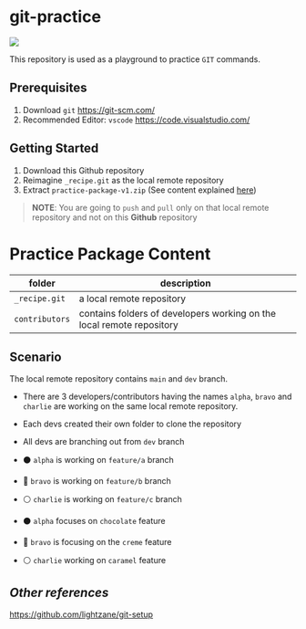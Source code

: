 # git-practice

![](https://img.shields.io/badge/git-version%202.36.0.windows.1-red)

This repository is used as a playground to practice `GIT` commands.

## Prerequisites

1. Download `git` https://git-scm.com/
2. Recommended Editor: `vscode` https://code.visualstudio.com/

## Getting Started

1. Download this Github repository
2. Reimagine `_recipe.git` as the local remote repository
3. Extract `practice-package-v1.zip` (See content explained [here](#practice-package-content))

> **NOTE**: You are going to `push` and `pull` only on that local remote repository and not on this **Github** repository

# Practice Package Content

| folder         | description                                                           |
| -------------- | --------------------------------------------------------------------- |
| `_recipe.git`  | a local remote repository                                             |
| `contributors` | contains folders of developers working on the local remote repository |

## Scenario

The local remote repository contains `main` and `dev` branch.

- There are 3 developers/contributors having the names `alpha`, `bravo` and `charlie` are working on the same local remote repository.

- Each devs created their own folder to clone the repository
- All devs are branching out from `dev` branch
- ⚫ `alpha` is working on `feature/a` branch
- 🔵 `bravo` is working on `feature/b` branch
- ⚪ `charlie` is working on `feature/c` branch
- ⚫ `alpha` focuses on `chocolate` feature
- 🔵 `bravo` is focusing on the `creme` feature
- ⚪ `charlie` working on `caramel` feature

## _Other references_

https://github.com/lightzane/git-setup

[comment]: <> (https://www.sourcetreeapp.com/)
[comment]: <> (This app can visualize the branches of your GIT history)
